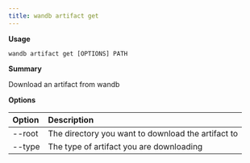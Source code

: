 ```yaml
---
title: wandb artifact get
---
```

**Usage**

`wandb artifact get [OPTIONS] PATH`

**Summary**

Download an artifact from wandb

**Options**

| **Option** | **Description** |
| :--- | :--- |
| --root | The directory you want to download the artifact to |
| --type | The type of artifact you are downloading |

